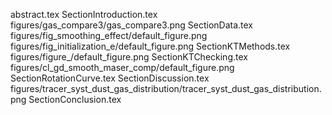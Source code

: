 abstract.tex
SectionIntroduction.tex
figures/gas_compare3/gas_compare3.png
SectionData.tex
figures/fig_smoothing_effect/default_figure.png
figures/fig_initialization_e/default_figure.png
SectionKTMethods.tex
figures/figure_/default_figure.png
SectionKTChecking.tex
figures/cl_gd_smooth_maser_comp/default_figure.png
SectionRotationCurve.tex
SectionDiscussion.tex
figures/tracer_syst_dust_gas_distribution/tracer_syst_dust_gas_distribution.png
SectionConclusion.tex
